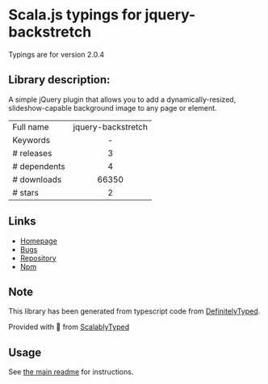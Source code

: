 
# Scala.js typings for jquery-backstretch

Typings are for version 2.0.4

## Library description:
A simple jQuery plugin that allows you to add a dynamically-resized, slideshow-capable background image to any page or element.

|                    |                 |
| ------------------ | :-------------: |
| Full name          | jquery-backstretch |
| Keywords           | - |
| # releases         | 3 |
| # dependents       | 4 |
| # downloads        | 66350 |
| # stars            | 2 |

## Links
- [Homepage](https://github.com/jquery-backstretch/jquery-backstretch#readme)
- [Bugs](https://github.com/jquery-backstretch/jquery-backstretch/issues)
- [Repository](https://github.com/jquery-backstretch/jquery-backstretch)
- [Npm](https://www.npmjs.com/package/jquery-backstretch)
    


## Note
This library has been generated from typescript code from [DefinitelyTyped](https://definitelytyped.org).

Provided with :purple_heart: from [ScalablyTyped](https://github.com/oyvindberg/ScalablyTyped)

## Usage
See [the main readme](../../readme.md) for instructions.


